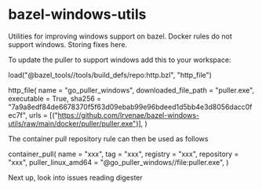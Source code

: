 # bazel-windows-utils

Utilities for improving windows support on bazel.
Docker rules do not support windows.
Storing fixes here.

To update the puller to support windows add this to your workspace:

load("@bazel_tools//tools/build_defs/repo:http.bzl", "http_file")

http_file(
    name = "go_puller_windows",
    downloaded_file_path = "puller.exe",
    executable = True,
    sha256 = "7a9a8edf84de6678370f5f63d09ebab99e96bdeed1d5bb4e3d8056dacc0fec7f",
    urls = [("https://github.com/Irvenae/bazel-windows-utils/raw/main/docker/puller/puller.exe")],
)

The container pull repository rule can then be used as follows

container_pull(
        name = "xxx",
        tag = "xxx",
        registry = "xxx",
        repository = "xxx",
        puller_linux_amd64 = "@go_puller_windows//file:puller.exe",
    )

Next up, look into issues reading digester

